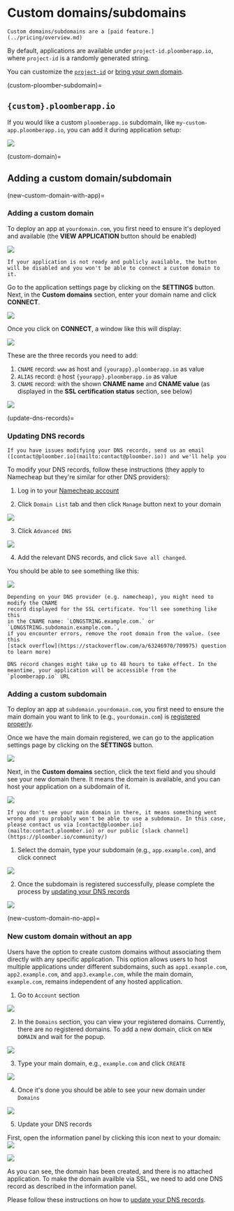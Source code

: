# Custom domains/subdomains

```{important}
Custom domains/subdomains are a [paid feature.](../pricing/overview.md)
```

By default, applications are available under `project-id.ploomberapp.io`, where `project-id` is a randomly generated string.

You can customize the [`project-id`](custom-ploomber-subdomain) or [bring your own domain](custom-domain).

(custom-ploomber-subdomain)=
## `{custom}.ploomberapp.io`

If you would like a custom `ploomberapp.io` subdomain, like `my-custom-app.ploomberapp.io`, you can add it during application setup:

![](../static/custom-domains/custom-names.png)


(custom-domain)=
## Adding a custom domain/subdomain

(new-custom-domain-with-app)=
### Adding a custom domain

To deploy an app at `yourdomain.com`, you first need to ensure it's deployed and available (the **VIEW APPLICATION** button should be enabled)

![](../static/custom-domains/view-application.png)

```{warning}
If your application is not ready and publicly available, the button will be disabled and you won't be able to connect a custom domain to it.
```

Go to the application settings page by clicking on the **SETTINGS** button. Next, in the **Custom domains** section, enter your domain name and click **CONNECT**.

![](../static/custom-domains/custom-domains-section.png)

Once you click on **CONNECT**, a window like this will display:

![](../static/custom-domains/pointing-change-dns-records.png)


These are the three records you need to add:

1. `CNAME` record: `www` as host and `{yourapp}.ploomberapp.io` as value
2. `ALIAS` record: `@` host `{yourapp}.ploomberapp.io` as value
3. `CNAME` record: with the shown **CNAME name** and **CNAME value** (as displayed in the **SSL certification status** section, see below)

![](../static/custom-domains/ssl-cname-record.png)


(update-dns-records)=
### Updating DNS records

```{note}
If you have issues modifying your DNS records, send us an email ([contact@ploomber.io](mailto:contact@ploomber.io)) and we'll help you
```

To modify your DNS records, follow these instructions (they apply to Namecheap but they're similar for other DNS providers):

1. Log in to your [Namecheap account](https://www.namecheap.com/)

2. Click `Domain List` tab and then click `Manage` button next to your domain

![](../static/custom-domains/namecheap-domains.png)

3. Click `Advanced DNS`

![](../static/custom-domains/namecheap-advanced-dns.png)

4. Add the relevant DNS records, and click `Save all changed`.

You should be able to see something like this:

![](../static/custom-domains/namecheap-updated-dns-records.png)


```{important}
Depending on your DNS provider (e.g. namecheap), you might need to modify the CNAME
record displayed for the SSL certificate. You'll see something like this
in the CNAME name: `LONGSTRING.example.com.` or `LONGSTRING.subdomain.example.com.`,
if you encounter errors, remove the root domain from the value. (see this
[stack overflow](https://stackoverflow.com/a/63246970/709975) question to learn more)
```


```{important}
DNS record changes might take up to 48 hours to take effect. In the meantime, your application will be accessible from the `ploomberapp.io` URL
```


### Adding a custom subdomain

To deploy an app at `subdomain.yourdomain.com`, you first need to ensure the main domain you want to link to (e.g., `yourdomain.com`) is [registered properly](new-custom-domain-no-app).

Once we have the main domain registered, we can go to the application settings page by clicking on the **SETTINGS** button. 

![](../static/custom-domains/view-application.png)


Next, in the **Custom domains** section, click the text field and you should see your new domain there. It means the domain is available, and you can host your application on a subdomain of it.

![](../static/custom-domains/subdomain-settings.png)


```{warning}
If you don't see your main domain in there, it means something went wrong and you probably won't be able to use a subdomain. In this case, please contact us via [contact@ploomber.io](mailto:contact.ploomber.io) or our public [slack channel](https://ploomber.io/community/)
```


1. Select the domain, type your subdomain (e.g., `app.example.com`), and click connect

![](../static/custom-domains/subdomain-settings-selected.png)

2. Once the subdomain is registered successfully, please complete the process by [updating your DNS records](update-dns-records)

![](../static/custom-domains/subdomain-dns.png)


(new-custom-domain-no-app)=
### New custom domain without an app 

Users have the option to create custom domains without associating them directly with any specific application. This option allows users to host multiple applications under different subdomains, such as `app1.example.com`, `app2.example.com`, and `app3.example.com`, while the main domain, `example.com`, remains independent of any hosted application.

1. Go to `Account` section 

![](../static/custom-domains/navigation-bar.png)

2. In the `Domains` section, you can view your registered domains. Currently, there are no registered domains.
To add a new domain, click on `NEW DOMAIN` and wait for the popup.

![](../static/custom-domains/domains-section.png)

3. Type your main domain, e.g., `example.com` and click `CREATE`

![](../static/custom-domains/new-global-domain-popup.png)

4. Once it's done you should be able to see your new domain under `Domains`

![](../static/custom-domains/domains-section-with-domain.png)

5. Update your DNS records

First, open the information panel by clicking this icon next to your domain: ![](../static/custom-domains/info-icon.png)

![](../static/custom-domains/global-domains-sidebar.png)

As you can see, the domain has been created, and there is no attached application.
To make the domain availble via SSL, we need to add one DNS record as described in the information panel.

Please follow these instructions on how to [update your DNS records](update-dns-records).
